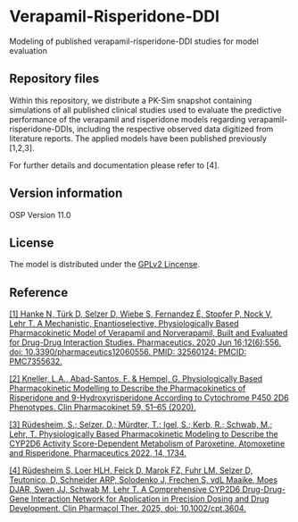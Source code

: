 # Verapamil-Risperidone-DDI
Modeling of published verapamil-risperidone-DDI studies for model evaluation

## Repository files
Within this repository, we distribute a PK-Sim snapshot containing simulations of all published clinical studies used to evaluate the predictive performance of the verapamil and risperidone models regarding verapamil-risperidone-DDIs, including the respective observed data digitized from literature reports. The applied models have been published previously [1,2,3]. 

For further details and documentation please refer to [4].


## Version information

OSP Version 11.0

## License 
The model is distributed under the [GPLv2 Lincense](https://github.com/Open-Systems-Pharmacology/Suite/blob/develop/LICENSE).

## Reference
[[1] Hanke N, Türk D, Selzer D, Wiebe S, Fernandez É, Stopfer P, Nock V, Lehr T. A Mechanistic, Enantioselective, Physiologically Based Pharmacokinetic Model of Verapamil and Norverapamil, Built and Evaluated for Drug-Drug Interaction Studies. Pharmaceutics. 2020 Jun 16;12(6):556. doi: 10.3390/pharmaceutics12060556. PMID: 32560124; PMCID: PMC7355632.](https://pmc.ncbi.nlm.nih.gov/articles/PMC7355632/)

[[2] Kneller, L.A., Abad-Santos, F. & Hempel, G. Physiologically Based Pharmacokinetic Modelling to Describe the Pharmacokinetics of Risperidone and 9-Hydroxyrisperidone According to Cytochrome P450 2D6 Phenotypes. Clin Pharmacokinet 59, 51–65 (2020).](https://link.springer.com/article/10.1007/s40262-019-00793-x)

[[3] Rüdesheim, S.; Selzer, D.; Mürdter, T.; Igel, S.; Kerb, R.; Schwab, M.; Lehr, T. Physiologically Based Pharmacokinetic Modeling to Describe the CYP2D6 Activity Score-Dependent Metabolism of Paroxetine, Atomoxetine and Risperidone. Pharmaceutics 2022, 14, 1734.](https://www.mdpi.com/1999-4923/14/8/1734)

[[4] Rüdesheim S, Loer HLH, Feick D, Marok FZ, Fuhr LM, Selzer D, Teutonico, D, Schneider ARP, Solodenko J, Frechen S, vdL Maaike, Moes DJAR, Swen JJ, Schwab M, Lehr T. A Comprehensive CYP2D6 Drug-Drug-Gene Interaction Network for Application in Precision Dosing and Drug Development. Clin Pharmacol Ther. 2025, doi: 10.1002/cpt.3604.](https://pubmed.ncbi.nlm.nih.gov/39953671/)
